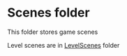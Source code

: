 # Scenes folder
This folder stores game scenes

Level scenes are in [LevelScenes](./LevelScenes/) folder

